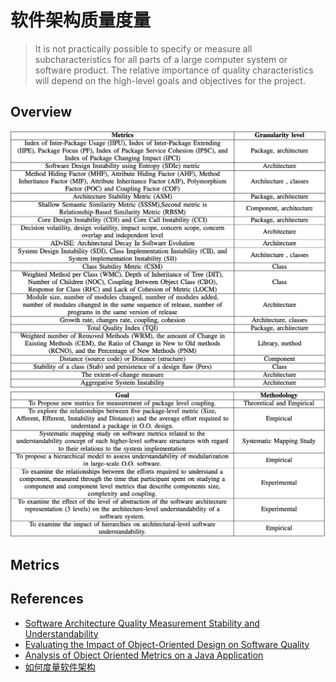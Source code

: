 # 软件架构质量度量

>It is not practically possible to specify or measure all subcharacteristics for all parts of a large computer system or software product. The relative importance of quality characteristics will depend on the high-level goals and objectives for the project.

## Overview

![](assets/img/aq-1.png)
![](assets/img/aq-2.png)

## Metrics

## References

- [Software Architecture Quality Measurement Stability and Understandability](https://malenezi.github.io/malenezi/pdfs/Paper_75-Software_Architecture_Quality_Measurement_Stability.pdf)
- [Evaluating the Impact of Object-Oriented Design on Software Quality](https://www.researchgate.net/publication/2818243_Evaluating_the_Impact_of_Object-Oriented_Design_on_Software_Quality)
- [Analysis of Object Oriented Metrics on a Java Application](https://www.researchgate.net/publication/341286837_Analysis_of_Object_Oriented_Metrics_on_a_Java_Application)
- [如何度量软件架构](https://insights.thoughtworks.cn/how-to-measure-software-architecture/)
